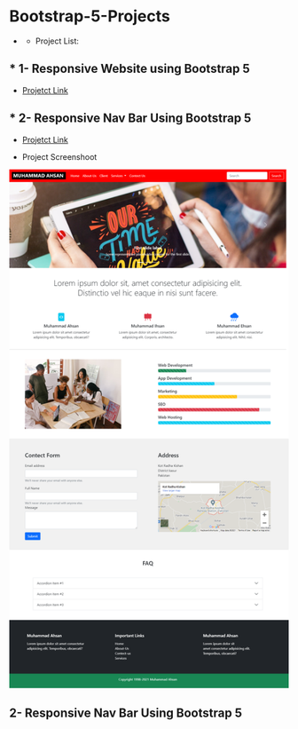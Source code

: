# Bootstrap-5-Projects
- * Project List:
 
## *  1- Responsive Website using Bootstrap 5
   * [Projetct Link](https://github.com/ahsanshareef21/Bootstrap-5-Projects/tree/main/1-%20Responsive%20Website%20using%20Bootstrap%205)

## *  2- Responsive Nav Bar Using Bootstrap 5
   * [Projetct Link](https://github.com/ahsanshareef21/Bootstrap-5-Projects/tree/main/2-%20Responsive%20Nav%20Bar%20Using%20Bootstrap%205)

* Project Screenshoot
<p align="center">
<img src="1- Responsive Website using Bootstrap 5/images/Website Screenshoot.png"  " alt="1- Responsive Website using Bootstrap 5">
</p>
 

## 2- Responsive Nav Bar Using Bootstrap 5
